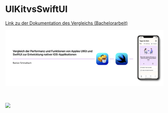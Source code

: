 # UIKitvsSwiftUI

[Link zu der Dokumentation des Vergleichs (Bachelorarbeit)](https://github.com/bschmalb/UIKitvsSwiftUI/blob/6564f906e5357a2b982d5f4774c5c96b03dd6d1a/BachelorarbeitSchmalbachBastian.pdf)

<img src="https://github.com/bschmalb/UIKitvsSwiftUI/blob/e5f8373d3df844ff3b6bb680b47e88df2bbe4b42/readmeImage.png">
<br>
<br>
<br>
<br>
<img src="https://user-images.githubusercontent.com/32933389/110456066-6f5bc880-80c9-11eb-8383-c32671864a76.png">
